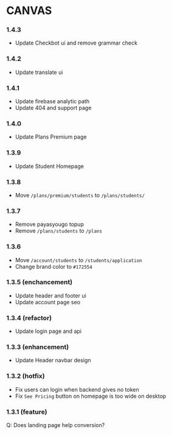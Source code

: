 # CANVAS

### 1.4.3

- Update Checkbot ui and remove grammar check

### 1.4.2

- Update translate ui

### 1.4.1

- Update firebase analytic path
- Update 404 and support page

### 1.4.0

- Update Plans Premium page

### 1.3.9

- Update Student Homepage

### 1.3.8

- Move `/plans/premium/students` to `/plans/students/`

### 1.3.7

- Remove payasyougo topup
- Remove `/plans/students` to `/plans`

### 1.3.6

- Move `/account/students` to `/students/application`
- Change brand color to `#172554`

### 1.3.5 (enchancement)

- Update header and footer ui
- Update account page seo

### 1.3.4 (refactor)

- Update login page and api

### 1.3.3 (enhancement)

- Update Header navbar design

### 1.3.2 (hotfix)

- Fix users can login when backend gives no token
- Fix `See Pricing` button on homepage is too wide on desktop

### 1.3.1 (feature)

Q: Does landing page help conversion?
